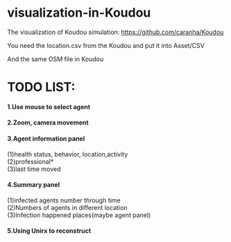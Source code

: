 # visualization-in-Koudou
The visualization of Koudou simulation: https://github.com/caranha/Koudou

You need the location.csv from the Koudou and put it into Asset/CSV

And the same OSM file in Koudou

# TODO LIST:  
#### 1.Use mouse to select agent 
#### 2.Zoom, camera movement  
#### 3.Agent information panel  
 (1)health status, behavior, location,activity  
 (2)professional*  
 (3)last time moved  
#### 4.Summary panel  
 (1)infected agents number through time  
 (2)Numbers of agents in different location  
 (3)Infection happened places(maybe agent panel)  
#### 5.Using Unirx to reconstruct

